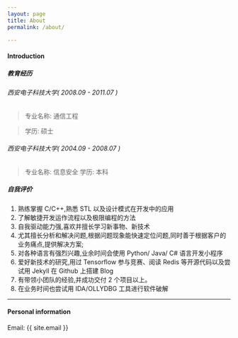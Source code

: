 ```yaml
---
layout: page
title: About
permalink: /about/

---
```



#### Introduction


##### 教育经历
###### 西安电子科技大学( 2008.09 - 2011.07 )
> 专业名称: 通信工程

> 学历: 硕士

###### 西安电子科技大学( 2004.09 - 2008.07 )
> 专业名称: 信息安全
> 学历: 本科

##### 自我评价
1. 熟练掌握 C/C++,熟悉 STL 以及设计模式在开发中的应用
2. 了解敏捷开发运作流程以及极限编程的方法
3. 自我驱动能力强,喜欢并擅长学习新事物、新技术
3. 尤其擅长分析和解决问题,根据问题现象能快速定位问题,同时善于根据客户的业务痛点,提供解决方案;
4. 对各种语言有强烈兴趣,业余时间会使用 Python/ Java/ C# 语言开发小程序
5. 爱好新技术的研究,用过 Tensorflow 参与竞赛、阅读 Redis 等开源代码以及尝试用 Jekyll 在 Github 上搭建 Blog
6. 有带领小团队的经验,并成功交付 2 个项目以上。
7. 在业务时间也尝试用 IDA/OLLYDBG 工具进行软件破解
	 	 

- - -

#### Personal information

Email: {{ site.email }}
